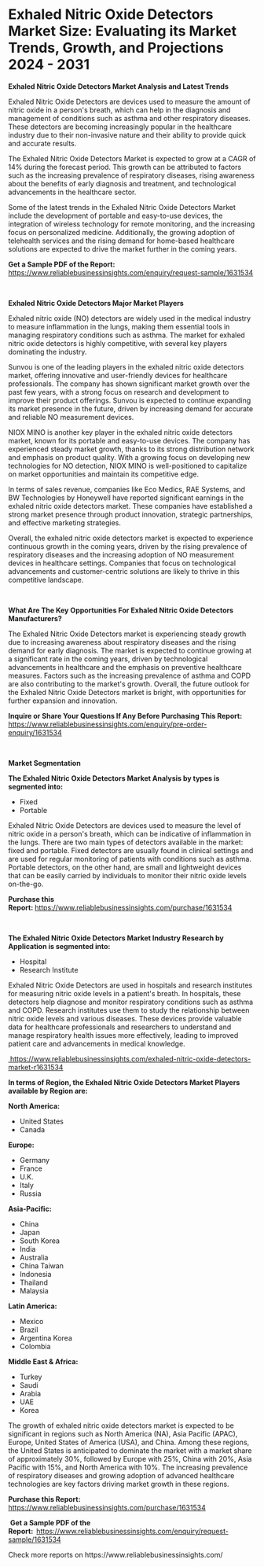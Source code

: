 <p><h1>Exhaled Nitric Oxide Detectors Market Size: Evaluating its Market Trends, Growth, and Projections 2024 - 2031</h1></p><p><strong>Exhaled Nitric Oxide Detectors Market Analysis and Latest Trends</strong></p>
<p><p>Exhaled Nitric Oxide Detectors are devices used to measure the amount of nitric oxide in a person's breath, which can help in the diagnosis and management of conditions such as asthma and other respiratory diseases. These detectors are becoming increasingly popular in the healthcare industry due to their non-invasive nature and their ability to provide quick and accurate results.</p><p>The Exhaled Nitric Oxide Detectors Market is expected to grow at a CAGR of 14% during the forecast period. This growth can be attributed to factors such as the increasing prevalence of respiratory diseases, rising awareness about the benefits of early diagnosis and treatment, and technological advancements in the healthcare sector.</p><p>Some of the latest trends in the Exhaled Nitric Oxide Detectors Market include the development of portable and easy-to-use devices, the integration of wireless technology for remote monitoring, and the increasing focus on personalized medicine. Additionally, the growing adoption of telehealth services and the rising demand for home-based healthcare solutions are expected to drive the market further in the coming years.</p></p>
<p><strong>Get a Sample PDF of the Report:&nbsp;</strong> <a href="https://www.reliablebusinessinsights.com/enquiry/request-sample/1631534">https://www.reliablebusinessinsights.com/enquiry/request-sample/1631534</a></p>
<p>&nbsp;</p>
<p><strong>Exhaled Nitric Oxide Detectors Major Market Players</strong></p>
<p><p>Exhaled nitric oxide (NO) detectors are widely used in the medical industry to measure inflammation in the lungs, making them essential tools in managing respiratory conditions such as asthma. The market for exhaled nitric oxide detectors is highly competitive, with several key players dominating the industry.</p><p>Sunvou is one of the leading players in the exhaled nitric oxide detectors market, offering innovative and user-friendly devices for healthcare professionals. The company has shown significant market growth over the past few years, with a strong focus on research and development to improve their product offerings. Sunvou is expected to continue expanding its market presence in the future, driven by increasing demand for accurate and reliable NO measurement devices.</p><p>NIOX MINO is another key player in the exhaled nitric oxide detectors market, known for its portable and easy-to-use devices. The company has experienced steady market growth, thanks to its strong distribution network and emphasis on product quality. With a growing focus on developing new technologies for NO detection, NIOX MINO is well-positioned to capitalize on market opportunities and maintain its competitive edge.</p><p>In terms of sales revenue, companies like Eco Medics, RAE Systems, and BW Technologies by Honeywell have reported significant earnings in the exhaled nitric oxide detectors market. These companies have established a strong market presence through product innovation, strategic partnerships, and effective marketing strategies.</p><p>Overall, the exhaled nitric oxide detectors market is expected to experience continuous growth in the coming years, driven by the rising prevalence of respiratory diseases and the increasing adoption of NO measurement devices in healthcare settings. Companies that focus on technological advancements and customer-centric solutions are likely to thrive in this competitive landscape.</p></p>
<p>&nbsp;</p>
<p><strong>What Are The Key Opportunities For Exhaled Nitric Oxide Detectors Manufacturers?</strong></p>
<p><p>The Exhaled Nitric Oxide Detectors market is experiencing steady growth due to increasing awareness about respiratory diseases and the rising demand for early diagnosis. The market is expected to continue growing at a significant rate in the coming years, driven by technological advancements in healthcare and the emphasis on preventive healthcare measures. Factors such as the increasing prevalence of asthma and COPD are also contributing to the market's growth. Overall, the future outlook for the Exhaled Nitric Oxide Detectors market is bright, with opportunities for further expansion and innovation.</p></p>
<p><strong>Inquire or Share Your Questions If Any Before Purchasing This Report:</strong> <a href="https://www.reliablebusinessinsights.com/enquiry/pre-order-enquiry/1631534">https://www.reliablebusinessinsights.com/enquiry/pre-order-enquiry/1631534</a></p>
<p>&nbsp;</p>
<p><strong>Market Segmentation</strong></p>
<p><strong>The Exhaled Nitric Oxide Detectors Market Analysis by types is segmented into:</strong></p>
<p><ul><li>Fixed</li><li>Portable</li></ul></p>
<p><p>Exhaled Nitric Oxide Detectors are devices used to measure the level of nitric oxide in a person's breath, which can be indicative of inflammation in the lungs. There are two main types of detectors available in the market: fixed and portable. Fixed detectors are usually found in clinical settings and are used for regular monitoring of patients with conditions such as asthma. Portable detectors, on the other hand, are small and lightweight devices that can be easily carried by individuals to monitor their nitric oxide levels on-the-go.</p></p>
<p><strong>Purchase this Report:&nbsp;</strong><a href="https://www.reliablebusinessinsights.com/purchase/1631534">https://www.reliablebusinessinsights.com/purchase/1631534</a></p>
<p>&nbsp;</p>
<p><strong>The Exhaled Nitric Oxide Detectors Market Industry Research by Application is segmented into:</strong></p>
<p><ul><li>Hospital</li><li>Research Institute</li></ul></p>
<p><p>Exhaled Nitric Oxide Detectors are used in hospitals and research institutes for measuring nitric oxide levels in a patient's breath. In hospitals, these detectors help diagnose and monitor respiratory conditions such as asthma and COPD. Research institutes use them to study the relationship between nitric oxide levels and various diseases. These devices provide valuable data for healthcare professionals and researchers to understand and manage respiratory health issues more effectively, leading to improved patient care and advancements in medical knowledge.</p></p>
<p><a href="https://www.reliablebusinessinsights.com/exhaled-nitric-oxide-detectors-market-r1631534">&nbsp;https://www.reliablebusinessinsights.com/exhaled-nitric-oxide-detectors-market-r1631534</a></p>
<p><strong>In terms of Region, the Exhaled Nitric Oxide Detectors Market Players available by Region are:</strong></p>
<p>
    <p> <strong> North America: </strong>
        <ul>
            <li>United States</li>
            <li>Canada</li>
        </ul>
        </p> 
    <p> <strong> Europe: </strong>
        <ul>
            <li>Germany</li>
            <li>France</li>
            <li>U.K.</li>
            <li>Italy</li>
            <li>Russia</li>
        </ul>
        </p> 
    <p> <strong> Asia-Pacific: </strong>
        <ul>
            <li>China</li>
            <li>Japan</li>
            <li>South Korea</li>
            <li>India</li>
            <li>Australia</li>
            <li>China Taiwan</li>
            <li>Indonesia</li>
            <li>Thailand</li>
            <li>Malaysia</li>
        </ul>
        </p> 
    <p> <strong> Latin America: </strong>
        <ul>
            <li>Mexico</li>
            <li>Brazil</li>
            <li>Argentina Korea</li>
            <li>Colombia</li>
        </ul>
        </p> 
    <p> <strong> Middle East & Africa: </strong>
        <ul>
            <li>Turkey</li>
            <li>Saudi</li>
            <li>Arabia</li>
            <li>UAE</li>
            <li>Korea</li>
        </ul>
    </p>
    </p>
<p><p>The growth of exhaled nitric oxide detectors market is expected to be significant in regions such as North America (NA), Asia Pacific (APAC), Europe, United States of America (USA), and China. Among these regions, the United States is anticipated to dominate the market with a market share of approximately 30%, followed by Europe with 25%, China with 20%, Asia Pacific with 15%, and North America with 10%. The increasing prevalence of respiratory diseases and growing adoption of advanced healthcare technologies are key factors driving market growth in these regions.</p></p>
<p><strong>Purchase this Report: </strong><a href="https://www.reliablebusinessinsights.com/purchase/1631534">https://www.reliablebusinessinsights.com/purchase/1631534</a></p>
<p>&nbsp;<strong>Get a Sample PDF of the Report:&nbsp;&nbsp;</strong><a href="https://www.reliablebusinessinsights.com/enquiry/request-sample/1631534">https://www.reliablebusinessinsights.com/enquiry/request-sample/1631534</a></p>
<p><strong></strong></p>
<p>Check more reports on https://www.reliablebusinessinsights.com/</p>